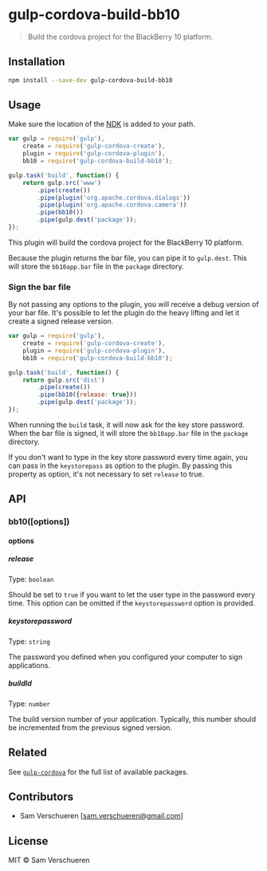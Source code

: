 # gulp-cordova-build-bb10

> Build the cordova project for the BlackBerry 10 platform.

## Installation

```bash
npm install --save-dev gulp-cordova-build-bb10
```

## Usage

Make sure the location of the [NDK](http://cordova.apache.org/docs/en/5.0.0/guide_platforms_blackberry10_index.md.html#BlackBerry%2010%20Platform%20Guide) is added
to your path.

```JavaScript
var gulp = require('gulp'),
    create = require('gulp-cordova-create'),
    plugin = require('gulp-cordova-plugin'),
    bb10 = require('gulp-cordova-build-bb10');

gulp.task('build', function() {
    return gulp.src('www')
        .pipe(create())
        .pipe(plugin('org.apache.cordova.dialogs'))
        .pipe(plugin('org.apache.cordova.camera'))
        .pipe(bb10())
        .pipe(gulp.dest('package'));
});
```

This plugin will build the cordova project for the BlackBerry 10 platform.

Because the plugin returns the bar file, you can pipe it to ```gulp.dest```. This will store the ```bb10app.bar``` file
in the ```package``` directory.

### Sign the bar file

By not passing any options to the plugin, you will receive a debug version of your bar file. It's possible to let the plugin
do the heavy lifting and let it create a signed release version.

```JavaScript
var gulp = require('gulp'),
    create = require('gulp-cordova-create'),
    plugin = require('gulp-cordova-plugin'),
    bb10 = require('gulp-cordova-build-bb10');

gulp.task('build', function() {
    return gulp.src('dist')
        .pipe(create())
        .pipe(bb10({release: true}))
        .pipe(gulp.dest('package'));
});
```

When running the `build` task, it will now ask for the key store password. When the bar file is signed, it will store the `bb10app.bar` file in the `package` directory.

If you don't want to type in the key store password every time again, you
can pass in the `keystorepass` as option to the plugin. By passing this property
as option, it's not necessary to set `release` to true.

## API

### bb10([options])

#### options

##### release

Type: `boolean`

Should be set to `true` if you want to let the user type in the password every time. This option can be omitted if the `keystorepassword` option is provided.

##### keystorepassword

Type: `string`

The password you defined when you configured your computer to sign applications.

##### buildId

Type: `number`

The build version number of your application. Typically, this number should be incremented from the previous signed version.

## Related

See [`gulp-cordova`](https://github.com/SamVerschueren/gulp-cordova) for the full list of available packages.

## Contributors

- Sam Verschueren [<sam.verschueren@gmail.com>]

## License

MIT © Sam Verschueren
